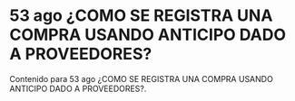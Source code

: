 # 53 ago  ¿COMO SE REGISTRA UNA COMPRA USANDO ANTICIPO DADO A PROVEEDORES?

Contenido para 53 ago  ¿COMO SE REGISTRA UNA COMPRA USANDO ANTICIPO DADO A PROVEEDORES?.
